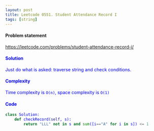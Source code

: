 ```yaml
---
layout: post
title: Leetcode 0551. Student Attendance Record I
tags: [string]
---
```


#### Problem statement

<a href="https://leetcode.com/problems/student-attendance-record-i/"> <font color = blue>https://leetcode.com/problems/student-attendance-record-i/

#### Solution
Just do what is asked: traverse string and check conditions.

#### Complexity
Time complexity is `O(n)`, space complexity is `O(1)`

#### Code
```python
class Solution:
    def checkRecord(self, s):
        return "LLL" not in s and sum([i=="A" for i in s]) <= 1
```

